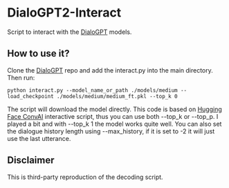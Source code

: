 # DialoGPT2-Interact
Script to interact with the [DialoGPT](https://github.com/microsoft/DialoGPT) models. 


## How to use it? 
Clone the [DialoGPT](https://github.com/microsoft/DialoGPT) repo and add the interact.py into the main directory. Then run:
```
python interact.py --model_name_or_path ./models/medium --load_checkpoint ./models/medium/medium_ft.pkl --top_k 0
```
The script will download the model directly. This code is based on [Hugging Face ConvAI](https://github.com/huggingface/transfer-learning-conv-ai) interactive script, thus you can use both --top_k or --top_p. I played a bit and with --top_k 1 the model works quite well. You can also set the dialogue history length using --max_history, if it is set to -2 it will just use the last utterance. 



## Disclaimer
This is third-party reproduction of the decoding script. 
